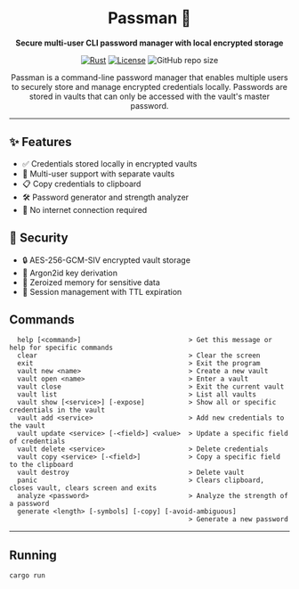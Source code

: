 <div align="center">

# Passman 🔐

**Secure multi-user CLI password manager with local encrypted storage**

[![Rust](https://img.shields.io/badge/Built_with-Rust-orange?logo=rust)](https://www.rust-lang.org/)
[![License](https://img.shields.io/badge/License-MIT-blue.svg)](LICENSE)
![GitHub repo size](https://img.shields.io/github/repo-size/R1c4rdCo5t4/passman)

Passman is a command-line password manager that enables multiple users to securely store and manage encrypted credentials locally. Passwords are stored in vaults that can only be accessed with the vault's master password.

</div>

---

## ✨ Features

- ✅ Credentials stored locally in encrypted vaults
- 👥 Multi-user support with separate vaults
- 📋 Copy credentials to clipboard
- 🛠️ Password generator and strength analyzer
- 🚫 No internet connection required

## 🔑 Security

- 🔒 AES-256-GCM-SIV encrypted vault storage
- 🔐 Argon2id key derivation
- 🧹 Zeroized memory for sensitive data
- 👤 Session management with TTL expiration

## Commands

```
  help [<command>]                           > Get this message or help for specific commands
  clear                                      > Clear the screen
  exit                                       > Exit the program
  vault new <name>                           > Create a new vault
  vault open <name>                          > Enter a vault
  vault close                                > Exit the current vault
  vault list                                 > List all vaults
  vault show [<service>] [-expose]           > Show all or specific credentials in the vault
  vault add <service>                        > Add new credentials to the vault
  vault update <service> [-<field>] <value>  > Update a specific field of credentials 
  vault delete <service>                     > Delete credentials
  vault copy <service> [-<field>]            > Copy a specific field to the clipboard
  vault destroy                              > Delete vault
  panic                                      > Clears clipboard, closes vault, clears screen and exits
  analyze <password>                         > Analyze the strength of a password
  generate <length> [-symbols] [-copy] [-avoid-ambiguous]
                                             > Generate a new password
```

---

## Running

```
cargo run
```